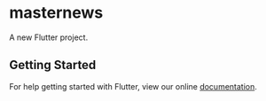 # masternews

A new Flutter project.

## Getting Started

For help getting started with Flutter, view our online
[documentation](https://flutter.io/).
